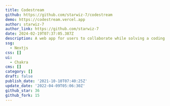 ```yaml
---
title: Codestream
github: https://github.com/starwiz-7/codestream
demo: https://codestream.vercel.app
author: starwiz-7
author_link: https://github.com/starwiz-7
date: 2024-02-19T07:37:05.387Z
description: A web app for users to collaborate while solving a coding problem :)
ssg:
  - Nextjs
css: []
ui:
  - Chakra
cms: []
category: []
draft: false
publish_date: '2021-10-10T07:40:25Z'
update_date: '2022-04-09T05:06:30Z'
github_star: 36
github_fork: 15
---
```


